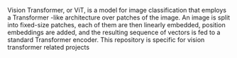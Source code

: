 Vision Transformer, or ViT, is a model for image classification that employs a Transformer -like architecture over patches of the image. An image is split into fixed-size patches, each of them are then linearly embedded, position embeddings are added, and the resulting sequence of vectors is fed to a standard Transformer encoder. This repository is specific for vision transformer related projects

